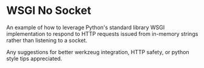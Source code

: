 # WSGI No Socket

An example of how to leverage Python's standard library WSGI implementation to respond to HTTP requests issued from in-memory strings rather than listening to a socket.

Any suggestions for better werkzeug integration, HTTP safety, or python style tips appreciated. 




